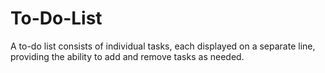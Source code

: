 # To-Do-List
A to-do list consists of individual tasks, each displayed on a separate line, providing the ability to add and remove tasks as needed.
